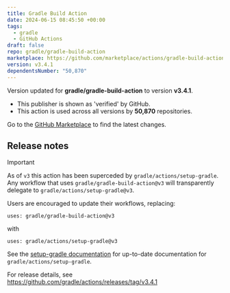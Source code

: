 ```yaml
---
title: Gradle Build Action
date: 2024-06-15 08:45:50 +00:00
tags:
  - gradle
  - GitHub Actions
draft: false
repo: gradle/gradle-build-action
marketplace: https://github.com/marketplace/actions/gradle-build-action
version: v3.4.1
dependentsNumber: "50,870"
---
```



Version updated for **gradle/gradle-build-action** to version **v3.4.1**.
- This publisher is shown as 'verified' by GitHub.
- This action is used across all versions by **50,870** repositories.

Go to the [GitHub Marketplace](https://github.com/marketplace/actions/gradle-build-action) to find the latest changes.

## Release notes

> [!IMPORTANT]
> As of `v3` this action has been superceded by `gradle/actions/setup-gradle`.
> Any workflow that uses `gradle/gradle-build-action@v3` will transparently delegate to `gradle/actions/setup-gradle@v3`.
>
> Users are encouraged to update their workflows, replacing:
> ```
> uses: gradle/gradle-build-action@v3
> ```
>
> with
> ```
> uses: gradle/actions/setup-gradle@v3
> ```
>
> See the [setup-gradle documentation](https://github.com/gradle/actions/tree/main/setup-gradle) for up-to-date documentation for `gradle/actions/setup-gradle`. 

For release details, see https://github.com/gradle/actions/releases/tag/v3.4.1

